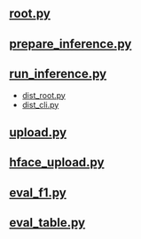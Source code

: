 ## [root.py](./root.py)

## [prepare_inference.py](./prepare_inference.py)

## [run_inference.py](./run_inference.py)

- [dist_root.py](./dist_root.py)
- [dist_cli.py](./dist_cli.py)

## [upload.py](./upload.py)

## [hface_upload.py](./hface_upload.py)

## [eval_f1.py](./eval_f1.py)

## [eval_table.py](./eval_table.py)
